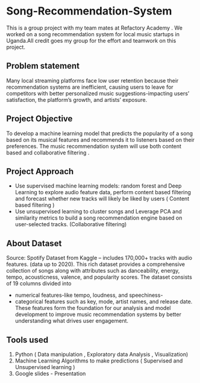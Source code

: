 # Song-Recommendation-System
This is a group project with my team mates at Refactory Academy . We worked on a song recommendation system for local music  startups in Uganda.All credit goes my group for the effort and teamwork on this project.

## Problem statement 
Many local streaming platforms face low user retention because their recommendation systems are inefficient, causing users to leave for competitors with better personalized music suggestions-impacting users’ satisfaction, the platform’s growth, and artists’ exposure.

## Project Objective
To develop a machine learning model that predicts the popularity of a song based on its musical features and recommends it to listeners based on their preferences.
The music recommendation system will use both content based and collaborative filtering .

## Project Approach 
- Use supervised machine learning models: random forest and Deep Learning to explore audio feature data, perform content based filtering and forecast whether new tracks will likely be liked by users ( Content based filtering  )
- Use unsupervised learning to cluster songs and  Leverage PCA and similarity metrics to build a song recommendation engine based on user-selected tracks. (Collaborative filtering)

## About Dataset 
Source: Spotify Dataset from Kaggle – includes 170,000+ tracks with audio features. (data up to 2020). 
This rich dataset provides a comprehensive collection of songs along with attributes such as danceability, energy, tempo, acousticness, valence, and popularity scores.
The dataset consists of 19 columns divided into 
- numerical features-like tempo, loudness, and speechiness-
- categorical features such as key, mode, artist names, and release date. 
These features form the foundation for our analysis and model development to improve music recommendation systems by better understanding what drives user engagement.

## Tools used 
1. Python ( Data manipulation , Exploratory data Analysis , Visualization)
2. Machine Learning Algorithms to make predictions ( Supervised and Unsupervised learning )
3. Google slides - Presentation 
